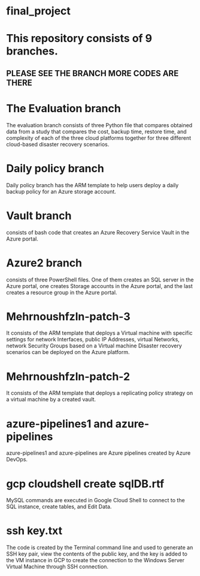 # final_project
# This repository consists of 9 branches.
## PLEASE SEE THE BRANCH MORE CODES ARE THERE 

# The Evaluation branch
The evaluation branch consists of three Python file that compares obtained data from a study that compares the cost, backup time, restore time, and complexity of each of the three cloud platforms together 
for three different cloud-based disaster recovery scenarios. 

# Daily policy branch
Daily policy branch has the ARM template to help users deploy a daily backup policy for an Azure storage account. 

# Vault branch 
consists of bash code that creates an Azure Recovery Service Vault in the Azure portal.

# Azure2 branch
consists of three PowerShell files. One of them creates an SQL server in the Azure portal, one creates Storage accounts in the Azure portal, and the last creates a resource group in the Azure portal.

# Mehrnoushfzln-patch-3
It consists of the ARM template that deploys a Virtual machine with specific settings for network Interfaces, public IP Addresses, virtual Networks, network Security Groups based on a Virtual machine 
Disaster recovery scenarios can be deployed on the Azure platform. 

# Mehrnoushfzln-patch-2
It consists of the ARM template that deploys a replicating policy strategy on a virtual machine by a created vault. 

# azure-pipelines1 and azure-pipelines 
azure-pipelines1 and azure-pipelines are Azure pipelines created by Azure DevOps.

# gcp cloudshell create sqlDB.rtf
MySQL commands are executed in Google Cloud Shell to connect to the SQL instance, create tables, and Edit Data. 

# ssh key.txt
The code is created by the Terminal command line and used to generate an SSH key pair, view the contents of the public key, and the key is added to the VM instance in GCP to create the connection to the Windows Server Virtual Machine through SSH connection. 





